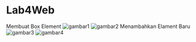 # Lab4Web
Membuat Box Element
![gambar1](https://github.com/AbiyanfarasDanuyasa/Lab4Web/assets/115562487/3eb27e30-8ca8-4df7-9fb5-56988d45ee4a)
![gambar2](https://github.com/AbiyanfarasDanuyasa/Lab4Web/assets/115562487/5d5c251d-a03d-4a1c-8cb7-9cec2bbc3594)
Menambahkan Elament Baru
![gambar3](https://github.com/AbiyanfarasDanuyasa/Lab4Web/assets/115562487/5e2be5a7-5c64-482a-b866-3e767cd1e329)
![gambar4](https://github.com/AbiyanfarasDanuyasa/Lab4Web/assets/115562487/484ad5c5-27e2-4329-a422-1226e1215299)

